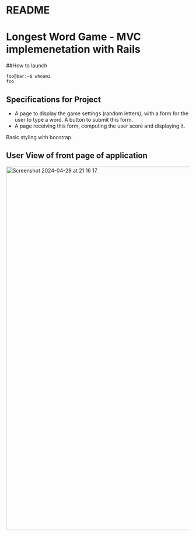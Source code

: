 # README 

# Longest Word Game - MVC implemenetation with Rails

##How to launch
```console
foo@bar:~$ whoami
foo
```

## Specifications for Project 
* A page to display the game settings (random letters), with a form for the user to type a word. A button to submit this form.
* A page receiving this form, computing the user score and displaying it.

Basic styling with boostrap.


## User View of front page of application
<img width="994" alt="Screenshot 2024-04-29 at 21 16 17" src="https://github.com/eacher24/rails-longest-word-game/assets/89210346/29f1438a-84a2-45d0-9495-009626237c1a">
